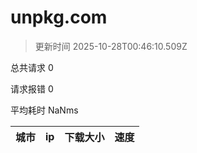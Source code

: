 
  # unpkg.com

  > 更新时间 2025-10-28T00:46:10.509Z
  
  总共请求 0

  请求报错 0

  平均耗时 NaNms

|城市|ip|下载大小|速度|
|-----|----------|---|---|

  